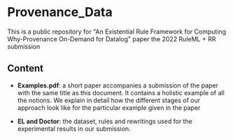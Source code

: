 # Provenance_Data
This is a public repository for "An Existential Rule Framework for
Computing Why-Provenance On-Demand for Datalog" paper the 2022 RuleML + RR submission

 Content
------------
  * **Examples.pdf**: a short paper accompanies a submission of the paper with the same
  title as this document. It contains a holistic example of all the notions. We explain
  in detail how the different stages of our approach look like for the particular
  example given in the paper

  * **EL and Doctor**: the dataset, rules and rewritings used for the experimental results in our submission.
